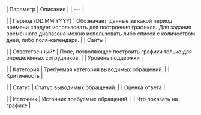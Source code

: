 | Параметр | Описание |
| --- |

|
| Период (DD.MM.YYYY) | Обозначает, данные за какой период времени следует использовать для построения графиков. Для задания временного диапазона можно использовать либо список с количеством дней, либо поля-календари. |
| Сайты |

|
| Ответственный\* | Поле, позволяющее построить графики только для определённых сотрудников. |
| Уровень поддержки |

|
| Категория | Требуемая категория выводимых обращений. |
| Критичность |

|
| Статус | Статус выводимых обращений. |
| Оценка ответа |

|
| Источник | Источник требуемых обращений. |
| Что показать на графике |